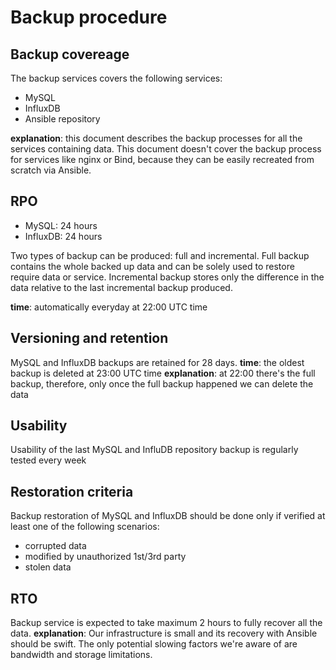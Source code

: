 # Backup procedure

## Backup covereage

The backup services covers the following services:

- MySQL
- InfluxDB
- Ansible repository

**explanation**: this document describes the backup processes for all the services containing data. This document doesn't cover the backup process for services like nginx or Bind, because they can be easily recreated from scratch via Ansible.

## RPO

- MySQL: 24 hours
- InfluxDB: 24 hours

Two types of backup can be produced: full and incremental.
Full backup contains the whole backed up data and can be solely used to restore require data or service.
Incremental backup stores only the difference in the data relative to the last incremental backup produced.

**time**: automatically everyday at 22:00 UTC time

## Versioning and retention

MySQL and InfluxDB backups are retained for 28 days.
**time**: the oldest backup is deleted at 23:00 UTC time
**explanation**: at 22:00 there's the full backup, therefore, only once the full backup happened we can delete the data

## Usability

Usability of the last MySQL and InfluDB repository backup is regularly tested every week

## Restoration criteria

Backup restoration of MySQL and InfluxDB should be done only if verified at least one of the following scenarios:

- corrupted data
- modified by unauthorized 1st/3rd party
- stolen data

## RTO

Backup service is expected to take maximum 2 hours to fully recover all the data.
**explanation**: Our infrastructure is small and its recovery with Ansible should be swift. The only potential slowing factors we're aware of are bandwidth and storage limitations.
